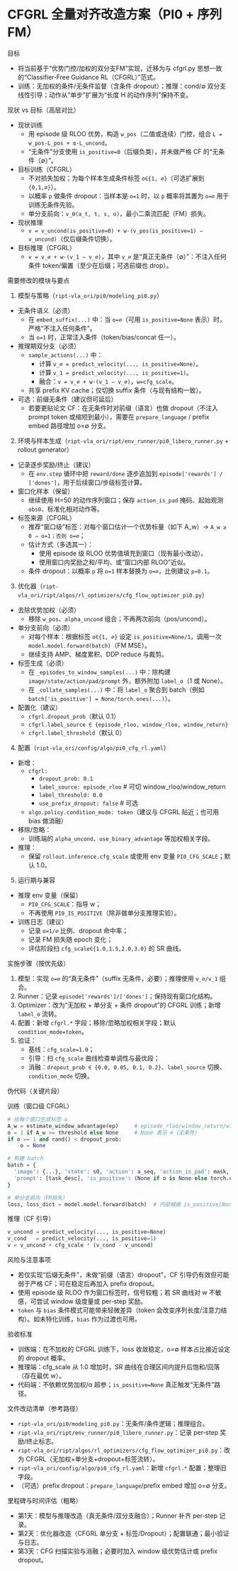 # CFGRL 全量对齐改造方案（PI0 + 序列FM）

目标
- 将当前基于“优势门控/加权的双分支FM”实现，迁移为与 cfgrl.py 思想一致的“Classifier‑Free Guidance RL（CFGRL）”范式。
- 训练：无加权的条件/无条件监督（含条件 dropout）；推理：cond/∅ 双分支线性引导；动作从“单步”扩展为“长度 H 的动作序列”保持不变。

现状 vs 目标（高层对比）
- 现状训练
  - 用 episode 级 RLOO 优势，构造 `w_pos`（二值或连续）门控，组合 `L = w_pos·L_pos + α·L_uncond`。
  - “无条件”分支使用 `is_positive=0`（后缀负类），并未做严格 CF 的“无条件（∅）”。
- 目标训练（CFGRL）
  - 不对损失加权；为每个样本生成条件标签 `o∈{1, ∅}`（可选扩展到 `{0,1,∅}`）。
  - 以概率 `p` 做条件 dropout：当样本是 `o=1` 时，以 `p` 概率将其置为 `o=∅` 用于训练无条件先验。
  - 单分支前向：`v_θ(a_t, t, s, o)`，最小二乘流匹配（FM）损失。
- 现状推理
  - `v = v_uncond(is_positive=0) + w·(v_pos(is_positive=1) − v_uncond)`（仅后缀条件切换）。
- 目标推理（CFGRL）
  - `v = v_∅ + w·(v_1 − v_∅)`，其中 `v_∅` 是“真正无条件（∅）”：不注入任何条件 token/偏置（至少在后缀；可选前缀也 drop）。

需要修改的模块与要点

1) 模型与策略（`ript-vla_ori/pi0/modeling_pi0.py`）
- 无条件语义（必须）
  - 在 `embed_suffix(...)` 中：当 `o=∅`（可用 `is_positive=None` 表示）时，严格“不注入任何条件”。
  - 当 `o=1` 时，正常注入条件（token/bias/concat 任一）。
- 推理期双分支（必须）
  - `sample_actions(...)` 中：
    - 计算 `v_∅ = predict_velocity(..., is_positive=None)`。
    - 计算 `v_1 = predict_velocity(..., is_positive=1)`。
    - 融合：`v = v_∅ + w·(v_1 − v_∅)`，`w=cfg_scale`。
  - 共享 prefix KV cache；仅切换 suffix 条件（与现有结构一致）。
- 可选：前缀无条件（建议但可延后）
  - 若要更贴论文 CF：在无条件时对前缀（语言）也做 dropout（不注入 prompt token 或缩短到最小），需要在 `prepare_language` / prefix embed 路径增加 o=∅ 分支。

2) 环境与样本生成（`ript-vla_ori/ript/env_runner/pi0_libero_runner.py` + rollout generator）
- 记录逐步奖励/终止（建议）
  - 在 `env.step` 循环中把 `reward/done` 逐步追加到 `episode['rewards'] / ['dones']`，用于后续窗口/步级标签计算。
- 窗口化样本（保留）
  - 继续使用 H=50 的动作序列窗口；保存 `action_is_pad` 掩码、起始观测 `obs0`、标准化相对动作等。
- 标签来源（CFGRL）
  - 推荐“窗口级”标签：对每个窗口估计一个优势标量（如下 A_w）→ `A_w ≥ 0 ⇒ o=1；否则 o=∅`；
  - 估计方式（多选其一）：
    - 使用 episode 级 RLOO 优势值填充到窗口（现有最小改动）。
    - 使用窗口内奖励之和/平均、或“窗口内部 RLOO”近似。
  - 条件 dropout：以概率 `p` 将 `o=1` 样本替换为 `o=∅`，比例建议 `p≈0.1`。

3) 优化器（`ript-vla_ori/ript/algos/rl_optimizers/cfg_flow_optimizer_pi0.py`）
- 去除优势加权（必须）
  - 移除 `w_pos`、`alpha_uncond` 组合；不再两次前向（pos/uncond）。
- 单分支前向（必须）
  - 对每个样本：根据标签 `o∈{1, ∅}` 设定 `is_positive=None/1`，调用一次 `model.model.forward(batch)`（FM MSE）。
  - 继续支持 AMP、梯度累积、DDP reduce 与裁剪。
- 标签生成（必须）
  - 在 `_episodes_to_window_samples(...)` 中：除构建 `image/state/action/pad/prompt` 外，额外附加 `label_o`（1 或 None）。
  - 在 `_collate_samples(...)` 中：将 `label_o` 聚合到 batch（例如 `batch['is_positive'] = None/torch.ones(...)`）。
- 配置化（建议）
  - `cfgrl.dropout_prob`（默认 0.1）
  - `cfgrl.label_source ∈ {episode_rloo, window_rloo, window_return}`
  - `cfgrl.label_threshold`（默认 0）

4) 配置（`ript-vla_ori/config/algo/pi0_cfg_rl.yaml`）
- 新增：
  - `cfgrl:`
    - `dropout_prob: 0.1`
    - `label_source: episode_rloo`  # 可切 window_rloo/window_return
    - `label_threshold: 0.0`
    - `use_prefix_dropout: false`   # 可选
  - `algo.policy.condition_mode: token`（建议与 CFGRL 贴近；也可用 bias 做消融）
- 移除/忽略：
  - 训练端的 `alpha_uncond`、`use_binary_advantage` 等加权相关字段。
- 推理：
  - 保留 `rollout.inference.cfg_scale` 或使用 env 变量 `PI0_CFG_SCALE`；默认 1.0。

5) 运行期与兼容
- 推理 env 变量（保留）
  - `PI0_CFG_SCALE`：指导 w；
  - 不再使用 `PI0_IS_POSITIVE`（除非做单分支推理实验）。
- 训练日志（建议）
  - 记录 `o=1/∅` 比例、dropout 命中率；
  - 记录 FM 损失随 epoch 变化；
  - 评估阶段扫 `cfg_scale∈{1.0,1.5,2.0,3.0}` 的 SR 曲线。

实施步骤（按优先级）
1. 模型：实现 `o=∅` 的“真无条件”（suffix 无条件，必要）；推理使用 `v_∅/v_1` 组合。
2. Runner：记录 `episode['rewards']/['dones']`；保持现有窗口化结构。
3. Optimizer：改为“无加权 + 单分支 + 条件 dropout”的 CFGRL 训练；新增 `label_o` 流转。
4. 配置：新增 `cfgrl.*` 字段；移除/忽略加权相关字段；默认 `condition_mode=token`。
5. 验证：
   - 基线：`cfg_scale=1.0`；
   - 引导：扫 `cfg_scale` 曲线检查单调性与最优段；
   - 消融：`dropout_prob ∈ {0.0, 0.05, 0.1, 0.2}`、`label_source` 切换、`condition_mode` 切换。

伪代码（关键片段）

训练（窗口级 CFGRL）
```python
# 给每个窗口生成标签 o
A_w = estimate_window_advantage(ep)     # episode_rloo/window_return/window_rloo
o = 1 if A_w >= threshold else None     # None 表示 ∅（无条件）
if o == 1 and rand() < dropout_prob:
    o = None

# 构建 batch
batch = {
  'image': {...}, 'state': s0, 'action': a_seq, 'action_is_pad': mask,
  'prompt': [task_desc], 'is_positive': (None if o is None else torch.ones(B, dtype=long))
}

# 单分支前向（FM损失）
loss, loss_dict = model.model.forward(batch)  # 内部根据 is_positive(None/1) 走不同条件路径
```

推理（CF 引导）
```python
v_uncond = predict_velocity(..., is_positive=None)
v_cond   = predict_velocity(..., is_positive=1)
v = v_uncond + cfg_scale * (v_cond - v_uncond)
```

风险与注意事项
- 若仅实现“后缀无条件”，未做“前缀（语言）dropout”，CF 引导仍有效但可能弱于严格 CF；可在稳定后再加入 prefix dropout。
- 使用 episode 级 RLOO 作为窗口标签时，信号较粗；若 SR 曲线对 w 不敏感，可尝试 window 级度量或 per‑step 奖励。
- `token` 与 `bias` 条件模式可能带来轻微差异（token 会改变序列长度/注意力结构）。如未特化训练，`bias` 作为过渡也可用。

验收标准
- 训练端：在不加权的 CFGRL 训练下，loss 收敛稳定，o=∅ 样本占比接近设定的 dropout 概率。
- 推理端：cfg_scale 从 1.0 增加时，SR 曲线在合理区间内提升后饱和/回落（存在最优 w）。
- 代码端：不依赖优势加权/α 超参；`is_positive=None` 真正触发“无条件”路径。

文件改动清单（参考路径）
- `ript-vla_ori/pi0/modeling_pi0.py`：无条件/条件逻辑；推理组合。
- `ript-vla_ori/ript/env_runner/pi0_libero_runner.py`：记录 per‑step 奖励/终止标志。
- `ript-vla_ori/ript/algos/rl_optimizers/cfg_flow_optimizer_pi0.py`：改为 CFGRL（无加权+单分支+dropout+标签流转）。
- `ript-vla_ori/config/algo/pi0_cfg_rl.yaml`：新增 `cfgrl.*` 配置；整理旧字段。
- （可选）prefix dropout：`prepare_language`/prefix embed 增加 o=∅ 分支。

里程碑与时间评估（粗略）
- 第1天：模型与推理改造（真无条件/双分支融合）；Runner 补齐 per‑step 记录。
- 第2天：优化器改造（CFGRL 单分支 + 标签/Dropout）；配置联通；最小验证与日志。
- 第3天：CFG 扫描实验与消融；必要时加入 window 级优势估计或 prefix dropout。

